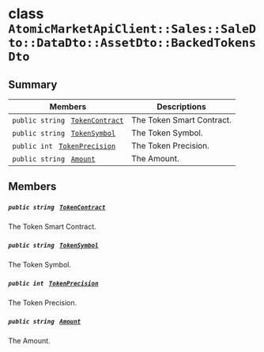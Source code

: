 # class `AtomicMarketApiClient::Sales::SaleDto::DataDto::AssetDto::BackedTokensDto` 

## Summary

 Members                                | Descriptions                                
----------------------------------------|---------------------------------------------
`public string ` [`TokenContract`](#class_atomic_market_api_client_1_1_sales_1_1_sale_dto_1_1_data_dto_1_1_asset_dto_1_1_backed_tokens_dto_1a60296df624437b2197677dbab4480131) | The Token Smart Contract.
`public string ` [`TokenSymbol`](#class_atomic_market_api_client_1_1_sales_1_1_sale_dto_1_1_data_dto_1_1_asset_dto_1_1_backed_tokens_dto_1ac419f589d08baa34f7be58d065aa4a88) | The Token Symbol.
`public int ` [`TokenPrecision`](#class_atomic_market_api_client_1_1_sales_1_1_sale_dto_1_1_data_dto_1_1_asset_dto_1_1_backed_tokens_dto_1ababccf16843f4eb633468783826c257e) | The Token Precision.
`public string ` [`Amount`](#class_atomic_market_api_client_1_1_sales_1_1_sale_dto_1_1_data_dto_1_1_asset_dto_1_1_backed_tokens_dto_1a68626ae376f04fe098eee0037b8726ff) | The Amount.

## Members

##### `public string ` [`TokenContract`](#class_atomic_market_api_client_1_1_sales_1_1_sale_dto_1_1_data_dto_1_1_asset_dto_1_1_backed_tokens_dto_1a60296df624437b2197677dbab4480131) 

The Token Smart Contract.

##### `public string ` [`TokenSymbol`](#class_atomic_market_api_client_1_1_sales_1_1_sale_dto_1_1_data_dto_1_1_asset_dto_1_1_backed_tokens_dto_1ac419f589d08baa34f7be58d065aa4a88) 

The Token Symbol.

##### `public int ` [`TokenPrecision`](#class_atomic_market_api_client_1_1_sales_1_1_sale_dto_1_1_data_dto_1_1_asset_dto_1_1_backed_tokens_dto_1ababccf16843f4eb633468783826c257e) 

The Token Precision.

##### `public string ` [`Amount`](#class_atomic_market_api_client_1_1_sales_1_1_sale_dto_1_1_data_dto_1_1_asset_dto_1_1_backed_tokens_dto_1a68626ae376f04fe098eee0037b8726ff) 

The Amount.

